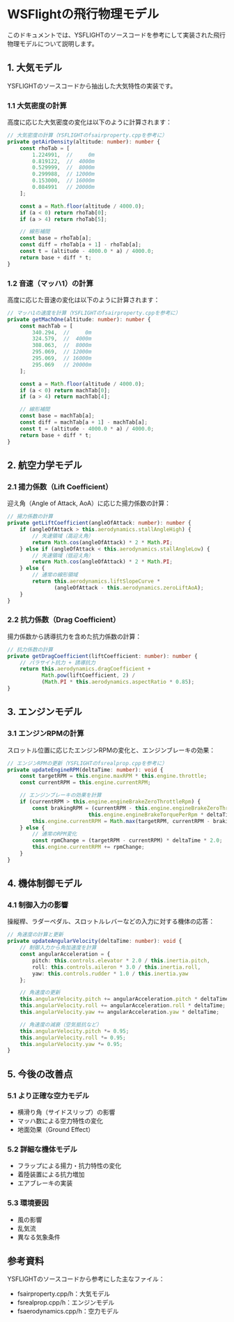 # WSFlightの飛行物理モデル

このドキュメントでは、YSFLIGHTのソースコードを参考にして実装された飛行物理モデルについて説明します。

## 1. 大気モデル

YSFLIGHTのソースコードから抽出した大気特性の実装です。

### 1.1 大気密度の計算

高度に応じた大気密度の変化は以下のように計算されます：

```typescript
// 大気密度の計算（YSFLIGHTのfsairproperty.cppを参考に）
private getAirDensity(altitude: number): number {
    const rhoTab = [
        1.224991,  //     0m
        0.819122,  //  4000m
        0.529999,  //  8000m
        0.299988,  // 12000m
        0.153000,  // 16000m
        0.084991   // 20000m
    ];

    const a = Math.floor(altitude / 4000.0);
    if (a < 0) return rhoTab[0];
    if (a > 4) return rhoTab[5];

    // 線形補間
    const base = rhoTab[a];
    const diff = rhoTab[a + 1] - rhoTab[a];
    const t = (altitude - 4000.0 * a) / 4000.0;
    return base + diff * t;
}
```

### 1.2 音速（マッハ1）の計算

高度に応じた音速の変化は以下のように計算されます：

```typescript
// マッハ1の速度を計算（YSFLIGHTのfsairproperty.cppを参考に）
private getMachOne(altitude: number): number {
    const machTab = [
        340.294,  //     0m
        324.579,  //  4000m
        308.063,  //  8000m
        295.069,  // 12000m
        295.069,  // 16000m
        295.069   // 20000m
    ];

    const a = Math.floor(altitude / 4000.0);
    if (a < 0) return machTab[0];
    if (a > 4) return machTab[4];

    // 線形補間
    const base = machTab[a];
    const diff = machTab[a + 1] - machTab[a];
    const t = (altitude - 4000.0 * a) / 4000.0;
    return base + diff * t;
}
```

## 2. 航空力学モデル

### 2.1 揚力係数（Lift Coefficient）

迎え角（Angle of Attack, AoA）に応じた揚力係数の計算：

```typescript
// 揚力係数の計算
private getLiftCoefficient(angleOfAttack: number): number {
    if (angleOfAttack > this.aerodynamics.stallAngleHigh) {
        // 失速領域（高迎え角）
        return Math.cos(angleOfAttack) * 2 * Math.PI;
    } else if (angleOfAttack < this.aerodynamics.stallAngleLow) {
        // 失速領域（低迎え角）
        return Math.cos(angleOfAttack) * 2 * Math.PI;
    } else {
        // 通常の線形領域
        return this.aerodynamics.liftSlopeCurve * 
               (angleOfAttack - this.aerodynamics.zeroLiftAoA);
    }
}
```

### 2.2 抗力係数（Drag Coefficient）

揚力係数から誘導抗力を含めた抗力係数の計算：

```typescript
// 抗力係数の計算
private getDragCoefficient(liftCoefficient: number): number {
    // パラサイト抗力 + 誘導抗力
    return this.aerodynamics.dragCoefficient + 
           Math.pow(liftCoefficient, 2) / 
           (Math.PI * this.aerodynamics.aspectRatio * 0.85);
}
```

## 3. エンジンモデル

### 3.1 エンジンRPMの計算

スロットル位置に応じたエンジンRPMの変化と、エンジンブレーキの効果：

```typescript
// エンジンRPMの更新（YSFLIGHTのfsrealprop.cppを参考に）
private updateEngineRPM(deltaTime: number): void {
    const targetRPM = this.engine.maxRPM * this.engine.throttle;
    const currentRPM = this.engine.currentRPM;

    // エンジンブレーキの効果を計算
    if (currentRPM > this.engine.engineBrakeZeroThrottleRpm) {
        const brakingRPM = (currentRPM - this.engine.engineBrakeZeroThrottleRpm) * 
                          this.engine.engineBrakeTorquePerRpm * deltaTime;
        this.engine.currentRPM = Math.max(targetRPM, currentRPM - brakingRPM);
    } else {
        // 通常のRPM変化
        const rpmChange = (targetRPM - currentRPM) * deltaTime * 2.0;
        this.engine.currentRPM += rpmChange;
    }
}
```

## 4. 機体制御モデル

### 4.1 制御入力の影響

操縦桿、ラダーペダル、スロットルレバーなどの入力に対する機体の応答：

```typescript
// 角速度の計算と更新
private updateAngularVelocity(deltaTime: number): void {
    // 制御入力から角加速度を計算
    const angularAcceleration = {
        pitch: this.controls.elevator * 2.0 / this.inertia.pitch,
        roll: this.controls.aileron * 3.0 / this.inertia.roll,
        yaw: this.controls.rudder * 1.0 / this.inertia.yaw
    };

    // 角速度の更新
    this.angularVelocity.pitch += angularAcceleration.pitch * deltaTime;
    this.angularVelocity.roll += angularAcceleration.roll * deltaTime;
    this.angularVelocity.yaw += angularAcceleration.yaw * deltaTime;

    // 角速度の減衰（空気抵抗など）
    this.angularVelocity.pitch *= 0.95;
    this.angularVelocity.roll *= 0.95;
    this.angularVelocity.yaw *= 0.95;
}
```

## 5. 今後の改善点

### 5.1 より正確な空力モデル
- 横滑り角（サイドスリップ）の影響
- マッハ数による空力特性の変化
- 地面効果（Ground Effect）

### 5.2 詳細な機体モデル
- フラップによる揚力・抗力特性の変化
- 着陸装置による抗力増加
- エアブレーキの実装

### 5.3 環境要因
- 風の影響
- 乱気流
- 異なる気象条件

## 参考資料

YSFLIGHTのソースコードから参考にした主なファイル：
- fsairproperty.cpp/h：大気モデル
- fsrealprop.cpp/h：エンジンモデル
- fsaerodynamics.cpp/h：空力モデル